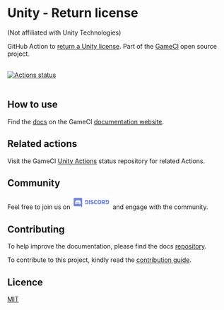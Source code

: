 # Unity - Return license

(Not affiliated with Unity Technologies)

GitHub Action to [return a Unity license](https://github.com/marketplace/actions/unity-return-license).
Part of the <a href="https://game.ci">GameCI</a> open source project.
<br />
<br />

[![Actions status](https://github.com/game-ci/unity-return-license/workflows/Actions%20%F0%9F%98%8E/badge.svg?event=push&branch=main)](https://github.com/game-ci/unity-return-license/actions?query=branch%3Amain+event%3Apush+workflow%3A"Actions%20%F0%9F%98%8E")
<br />
<br />

## How to use

Find the
[docs](https://game.ci/docs/github/returning-a-license)
on the GameCI
[documentation website](https://game.ci/docs).

## Related actions

Visit the
GameCI <a href="https://github.com/game-ci/unity-actions">Unity Actions</a>
status repository for related Actions.

## Community

Feel free to join us on
<a href="http://game.ci/discord"><img height="30" src="media/Discord-Logo.svg" alt="Discord" /></a>
and engage with the community.

## Contributing

To help improve the documentation, please find the docs [repository](https://github.com/game-ci/documentation).

To contribute to this project, kindly read the [contribution guide](./CONTRIBUTING.md).

## Licence

[MIT](./LICENSE)
